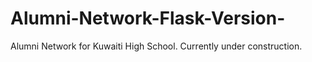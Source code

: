 # Alumni-Network-Flask-Version-
Alumni Network for Kuwaiti High School. Currently under construction.
